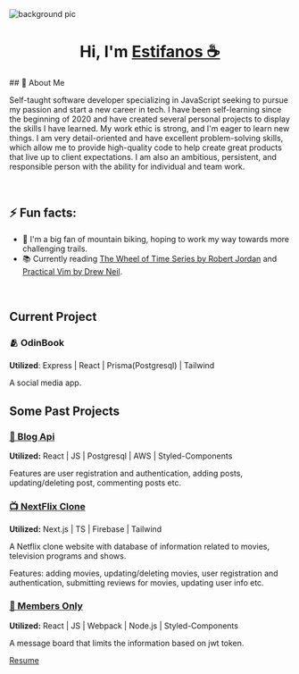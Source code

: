 <img src="assets/background.gif" alt="background pic" align="center">
  <h1 align="center">Hi, I'm <a href="https://www.estif.dev/projects" target="_blank">Estifanos ☕</a></h1>
## 🧐 About Me

Self-taught software developer specializing in JavaScript seeking to pursue my passion and start a new
career in tech. I have been self-learning since the beginning of 2020 and have created several personal
projects to display the skills I have learned. My work ethic is strong, and I'm eager to learn new things. I am very detail-oriented and have excellent problem-solving skills, which allow me to provide high-quality code to help create great products that live up to client expectations. I am also an ambitious, persistent, and responsible person with the ability for individual and team work.

<br>

## ⚡ Fun facts:

- 🚵 I'm a big fan of mountain biking, hoping to work my way towards more challenging trails.
- 📚 Currently reading [The Wheel of Time Series by Robert Jordan](https://www.goodreads.com/series/41526-the-wheel-of-time) and [Practical Vim by Drew Neil](https://pragprog.com/titles/dnvim2/practical-vim-second-edition/).

<br>

## Current Project

### 🫂 OdinBook

<b>Utilized</b>: Express | React | Prisma(Postgresql) | Tailwind

A social media app.

## Some Past Projects

### [📜 Blog Api](https://github.com/justEstif/project-blog-api-client)

<b>Utilized:</b> React | JS | Postgresql | AWS | Styled-Components

Features are user registration and authentication, adding posts, updating/deleting post, commenting posts etc.

### [📺 NextFlix Clone](https://github.com/justEstif/project-final-javascript)

<b>Utilized:</b> Next.js | TS | Firebase | Tailwind

A Netflix clone website with database of information related to movies, television programs and shows.

Features: adding movies, updating/deleting movies, user registration and authentication, submitting reviews for movies, updating user info etc.

### [📨 Members Only](https://github.com/justEstif/project_members_only_client)

<b>Utilized:</b> React | JS | Webpack | Node.js | Styled-Components

A message board that limits the information based on jwt token.

<a href="https://docs.google.com/document/d/1Sor8F-lVTe1fKXsGhptD9Hqi3_W31U6kORfLliCpmOA/export?format=pdf">Resume</a>
